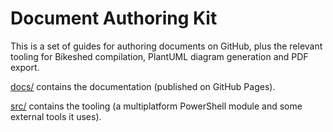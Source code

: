 # Document Authoring Kit

This is a set of guides for authoring documents on GitHub, plus the relevant tooling for Bikeshed compilation, PlantUML diagram generation and PDF export.

[docs/](docs/) contains the documentation (published on GitHub Pages).

[src/](src/) contains the tooling (a multiplatform PowerShell module and some external tools it uses).